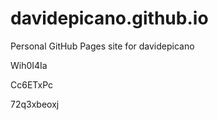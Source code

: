 # davidepicano.github.io
Personal GitHub Pages site for davidepicano




















































Wih0I4Ia


Cc6ETxPc

72q3xbeoxj
